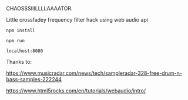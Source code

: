 CHAOSSSIIILLLLAAAATOR.

Little crossfadey frequency filter hack using web audio api

`npm install`

`npm run`

`localhost:8080`

Thanks to:

https://www.musicradar.com/news/tech/sampleradar-328-free-drum-n-bass-samples-222244


https://www.html5rocks.com/en/tutorials/webaudio/intro/

